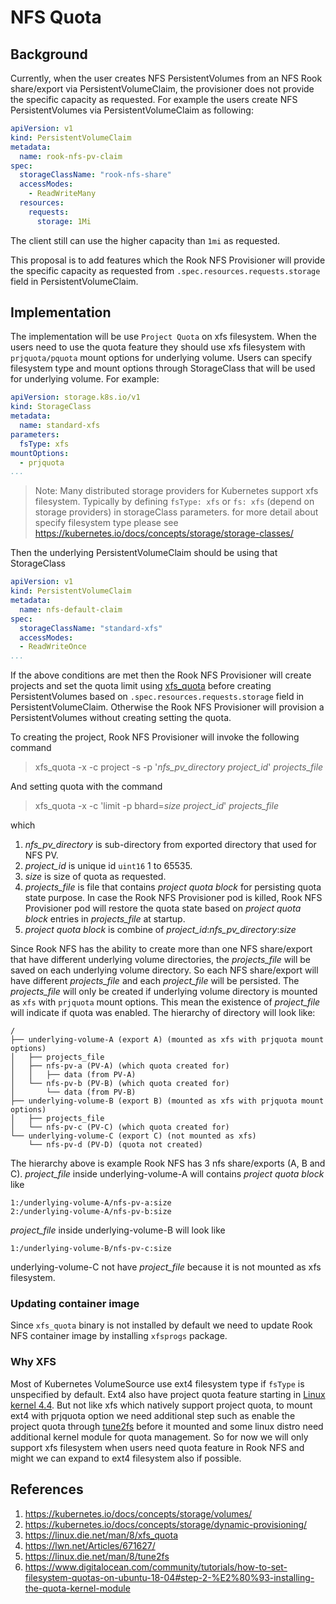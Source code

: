 # NFS Quota

## Background

Currently, when the user creates NFS PersistentVolumes from an NFS Rook share/export via PersistentVolumeClaim, the provisioner does not provide the specific capacity as requested. For example the users create NFS PersistentVolumes via PersistentVolumeClaim as following:

```yaml
apiVersion: v1
kind: PersistentVolumeClaim
metadata:
  name: rook-nfs-pv-claim
spec:
  storageClassName: "rook-nfs-share"
  accessModes:
    - ReadWriteMany
  resources:
    requests:
      storage: 1Mi
```

The client still can use the higher capacity than `1mi` as requested.

This proposal is to add features which the Rook NFS Provisioner will provide the specific capacity as requested from `.spec.resources.requests.storage` field in PersistentVolumeClaim.

## Implementation

The implementation will be use `Project Quota` on xfs filesystem. When the users need to use the quota feature they should use xfs filesystem with `prjquota/pquota` mount options for underlying volume. Users can specify filesystem type and mount options through StorageClass that will be used for underlying volume. For example:

```yaml
apiVersion: storage.k8s.io/v1
kind: StorageClass
metadata:
  name: standard-xfs
parameters:
  fsType: xfs
mountOptions:
  - prjquota
...
```

> Note: Many distributed storage providers for Kubernetes support xfs filesystem. Typically by defining `fsType: xfs` or `fs: xfs` (depend on storage providers) in storageClass parameters. for more detail about specify filesystem type please see https://kubernetes.io/docs/concepts/storage/storage-classes/

Then the underlying PersistentVolumeClaim should be using that StorageClass

```yaml
apiVersion: v1
kind: PersistentVolumeClaim
metadata:
  name: nfs-default-claim
spec:
  storageClassName: "standard-xfs"
  accessModes:
  - ReadWriteOnce
...
```

If the above conditions are met then the Rook NFS Provisioner will create projects and set the quota limit using [xfs_quota](https://linux.die.net/man/8/xfs_quota) before creating PersistentVolumes based on `.spec.resources.requests.storage` field in PersistentVolumeClaim. Otherwise the Rook NFS Provisioner will provision a PersistentVolumes without creating setting the quota.

To creating the project, Rook NFS Provisioner will invoke the following command

> xfs_quota -x -c project -s -p '*nfs_pv_directory* *project_id*' *projects_file*

And setting quota with the command

> xfs_quota -x -c 'limit -p bhard=*size* *project_id*' *projects_file*

which

1. *nfs_pv_directory* is sub-directory from exported directory that used for NFS PV.
1. *project_id* is unique id `uint16` 1 to 65535.
1. *size* is size of quota as requested.
1. *projects_file* is file that contains *project quota block* for persisting quota state purpose. In case the Rook NFS Provisioner pod is killed, Rook NFS Provisioner pod will restore the quota state based on *project quota block* entries in *projects_file* at startup.
1. *project quota block* is combine of *project_id*:*nfs_pv_directory*:*size*

Since Rook NFS has the ability to create more than one NFS share/export that have different underlying volume directories, the *projects_file* will be saved on each underlying volume directory. So each NFS share/export will have different *projects_file* and each *project_file* will be persisted. The *projects_file* will only be created if underlying volume directory is mounted as `xfs` with `prjquota` mount options. This mean the existence of *project_file* will indicate if quota was enabled. The hierarchy of directory will look like:

```text
/
├── underlying-volume-A (export A) (mounted as xfs with prjquota mount options)
│   ├── projects_file
│   ├── nfs-pv-a (PV-A) (which quota created for)
│   │   ├── data (from PV-A)
│   └── nfs-pv-b (PV-B) (which quota created for)
│       └── data (from PV-B)
├── underlying-volume-B (export B) (mounted as xfs with prjquota mount options)
│   ├── projects_file
│   └── nfs-pv-c (PV-C) (which quota created for)
└── underlying-volume-C (export C) (not mounted as xfs)
    └── nfs-pv-d (PV-D) (quota not created)
```

The hierarchy above is example Rook NFS has 3 nfs share/exports (A, B and C). *project_file* inside underlying-volume-A will contains *project quota block* like

```
1:/underlying-volume-A/nfs-pv-a:size
2:/underlying-volume-A/nfs-pv-b:size
```

*project_file* inside underlying-volume-B will look like

```
1:/underlying-volume-B/nfs-pv-c:size
```

underlying-volume-C not have *project_file* because it is not mounted as xfs filesystem.

### Updating container image

Since `xfs_quota` binary is not installed by default we need to update Rook NFS container image by installing `xfsprogs` package.

### Why XFS

Most of Kubernetes VolumeSource use ext4 filesystem type if `fsType` is unspecified by default. Ext4 also have project quota feature starting in [Linux kernel 4.4](https://lwn.net/Articles/671627/). But not like xfs which natively support project quota, to mount ext4 with prjquota option we need additional step such as enable the project quota through [tune2fs](https://linux.die.net/man/8/tune2fs) before it mounted and some linux distro need additional kernel module for quota management. So for now we will only support xfs filesystem when users need quota feature in Rook NFS and might we can expand to ext4 filesystem also if possible.

## References

1. https://kubernetes.io/docs/concepts/storage/volumes/
1. https://kubernetes.io/docs/concepts/storage/dynamic-provisioning/
1. https://linux.die.net/man/8/xfs_quota
1. https://lwn.net/Articles/671627/
1. https://linux.die.net/man/8/tune2fs
1. https://www.digitalocean.com/community/tutorials/how-to-set-filesystem-quotas-on-ubuntu-18-04#step-2-%E2%80%93-installing-the-quota-kernel-module
